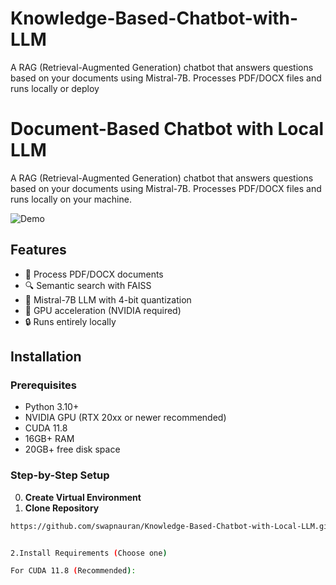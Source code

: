 # Knowledge-Based-Chatbot-with-LLM
A RAG (Retrieval-Augmented Generation) chatbot that answers questions based on your documents using Mistral-7B. Processes PDF/DOCX files and runs locally or deploy

# Document-Based Chatbot with Local LLM

A RAG (Retrieval-Augmented Generation) chatbot that answers questions based on your documents using Mistral-7B. Processes PDF/DOCX files and runs locally on your machine.

![Demo](demo-screenshot.png) <!-- Add actual screenshot later -->

## Features

- 📁 Process PDF/DOCX documents
- 🔍 Semantic search with FAISS
- 🧠 Mistral-7B LLM with 4-bit quantization
- 🚀 GPU acceleration (NVIDIA required)
- 🔒 Runs entirely locally

## Installation

### Prerequisites

- Python 3.10+
- NVIDIA GPU (RTX 20xx or newer recommended)
- CUDA 11.8
- 16GB+ RAM
- 20GB+ free disk space

### Step-by-Step Setup
0. **Create Virtual Environment**
1. **Clone Repository**
```bash
https://github.com/swapnauran/Knowledge-Based-Chatbot-with-Local-LLM.git


2.Install Requirements (Choose one)

For CUDA 11.8 (Recommended):
